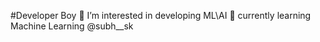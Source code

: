 
<!-- **subh-sk/subh-sk** is a ✨ _special_ ✨ repository because its `README.md` (this file) appears on your GitHub profile. -->
#Developer Boy
 👀 I’m interested in developing ML\AI
 🌱 currently learning Machine Learning 
 @subh__sk

<!-- Here are some ideas to get you started:

- 🔭 I’m currently working on ...
- 🌱 I’m currently learning ...
- 👯 I’m looking to collaborate on ...
- 🤔 I’m looking for help with ...
- 💬 Ask me about ...
- 📫 How to reach me: ...
- 😄 Pronouns: ...
- ⚡ Fun fact: ...
 -->
